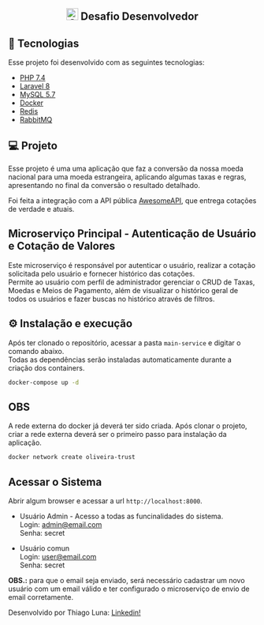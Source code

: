 <h2 align="center">
    <img src="https://avatars.githubusercontent.com/u/58981329?s=200&v=4" alt="Oliveira Trust" width="24" /> Desafio Desenvolvedor
</h2>

## 🚀 Tecnologias

Esse projeto foi desenvolvido com as seguintes tecnologias:

- [PHP 7.4](https://php.net)
- [Laravel 8](https://laravel.com)
- [MySQL 5.7](https://mysql.com)
- [Docker](https://docker.com)
- [Redis](https://redis.io)
- [RabbitMQ](https://www.rabbitmq.com/)


## 💻 Projeto

Esse projeto é uma uma aplicação que faz a conversão da nossa moeda nacional para uma moeda estrangeira, 
aplicando algumas taxas e regras, apresentando no final da conversão o resultado detalhado.

Foi feita a integração com a API pública [AwesomeAPI](https://docs.awesomeapi.com.br/api-de-moedas),
que entrega cotações de verdade e atuais.

## Microserviço Principal - Autenticação de Usuário e Cotação de Valores  
Este microserviço é responsável por autenticar o usuário, realizar a cotação solicitada pelo usuário e fornecer
histórico das cotações.  
Permite ao usuário com perfil de administrador gerenciar o CRUD de Taxas, Moedas e Meios de Pagamento, além de 
visualizar o histórico geral de todos os usuários e fazer buscas no histórico através de filtros.  

## ⚙️ Instalação e execução
Após ter clonado o repositório, acessar a pasta `main-service` e digitar o comando abaixo.  
Todas as dependências serão instaladas automaticamente durante a criação dos containers.
```sh
docker-compose up -d
```
## OBS
A rede externa do docker já deverá ter sido criada. Após clonar o projeto, criar a rede externa deverá ser o primeiro passo
para instalação da aplicação.
```sh
docker network create oliveira-trust 
```

## Acessar o Sistema
Abrir algum browser e acessar a url `http://localhost:8000`.  
- Usuário Admin - Acesso a todas as funcinalidades do sistema.  
Login: admin@email.com  
Senha: secret  

- Usuário comun  
Login: user@email.com  
Senha: secret  

**OBS.:** para que o email seja enviado, será necessário cadastrar um novo usuário com um email válido e 
ter configurado o microserviço de envio de email corretamente.

Desenvolvido por Thiago Luna: [Linkedin!](https://www.linkedin.com/in/thiago-luna/)


